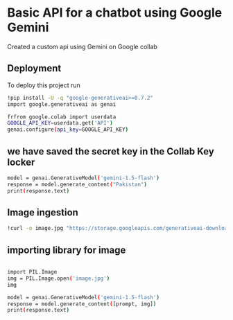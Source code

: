
# Basic API for a chatbot using Google Gemini

Created a custom api using Gemini on Google collab




## Deployment

To deploy this project run

```bash
!pip install -U -q "google-generativeai>=0.7.2"
import google.generativeai as genai
```

```bash
frfrom google.colab import userdata
GOOGLE_API_KEY=userdata.get('API')
genai.configure(api_key=GOOGLE_API_KEY)

```
## we have saved the secret key in the Collab Key locker

```bash
model = genai.GenerativeModel('gemini-1.5-flash')
response = model.generate_content("Pakistan")
print(response.text)
```

## Image ingestion

```bash
!curl -o image.jpg "https://storage.googleapis.com/generativeai-downloads/images/jetpack.jpg"
```

## importing library for image 

```bash

import PIL.Image
img = PIL.Image.open('image.jpg')
img
```

```bash
model = genai.GenerativeModel('gemini-1.5-flash')
response = model.generate_content([prompt, img])
print(response.text)
```